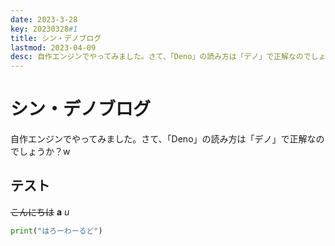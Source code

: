 ```yaml
---
date: 2023-3-28
key: 20230328#1
title: シン・デノブログ
lastmod: 2023-04-09
desc: 自作エンジンでやってみました。さて、「Deno」の読み方は「デノ」で正解なのでしょうか？w
---
```

# シン・デノブログ
自作エンジンでやってみました。さて、「Deno」の読み方は「デノ」で正解なのでしょうか？w

## テスト
~~こんにちは~~
__a__
_u_
```python
print("はろーわーるど")
```